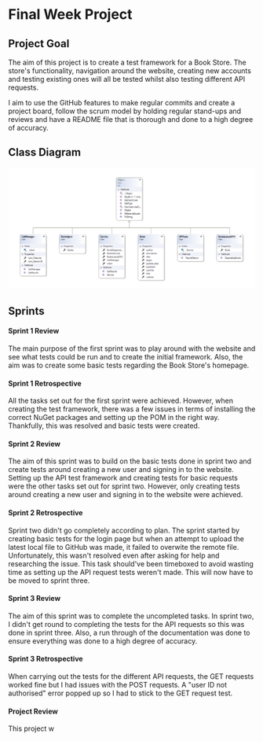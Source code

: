 # Final Week Project

## Project Goal

The aim of this project is to create a test framework for a Book Store. The store's functionality, navigation around the website, creating new accounts and testing existing ones will all be tested whilst also testing different API requests.

I aim to use the GitHub features to make regular commits and create a project board, follow the scrum model by holding regular stand-ups and reviews and have a README file that is thorough and done to a high degree of accuracy.

## Class Diagram

![Class Diagram](https://github.com/huthaifa96/FinalProject/blob/main/Images/ClassDiagramFinalProject.PNG)

## Sprints

#### Sprint 1 Review

The main purpose of the first sprint was to play around with the website and see what tests could be run and to create the initial framework. Also, the aim was to create some basic tests regarding the Book Store's homepage.

#### Sprint 1 Retrospective
All the tasks set out for the first sprint were achieved. However, when creating the test framework, there was a few issues in terms of installing the correct NuGet packages and setting up the POM in the right way. Thankfully, this was resolved and basic tests were created.

#### Sprint 2 Review
The aim of this sprint was to build on the basic tests done in sprint two and create tests around creating a new user and signing in to the website. Setting up the API test framework and creating tests for basic requests were the other tasks set out for sprint two. However, only creating tests around creating a new user and signing in to the website were achieved.

#### Sprint 2 Retrospective
Sprint two didn't go completely according to plan. The sprint started by creating basic tests for the login page but when an attempt to upload the latest local file to GitHub was made, it failed to overwite the remote file. Unfortunately, this wasn't resolved even after asking for help and researching the issue. This task should've been timeboxed to avoid wasting time as setting up the API request tests weren't made. This will now have to be moved to sprint three.

#### Sprint 3 Review

The aim of this sprint was to complete the uncompleted tasks. In sprint two, I didn't get round to completing the tests for the API requests so this was done in sprint three. Also, a run through of the documentation was done to ensure everything was done to a high degree of accuracy.

#### Sprint 3 Retrospective
When carrying out the tests for the different API requests, the GET requests worked fine but I had issues with the POST requests. A "user ID not authorised" error popped up so I had to stick to the GET request test.

#### Project Review

This project w 
